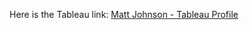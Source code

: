 Here is the Tableau link: [Matt Johnson - Tableau Profile](https://public.tableau.com/app/profile/matt.johnson.0304)
